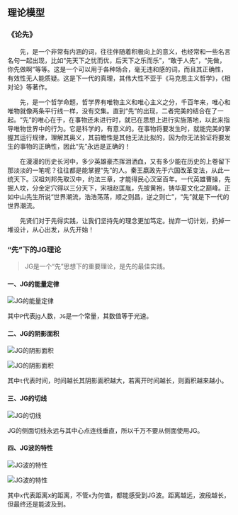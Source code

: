 ## 理论模型
### 《论先》
&emsp;&emsp;先，是一个非常有内涵的词，往往伴随着积极向上的意义，也经常和一些名言名句一起出现，比如“先天下之忧而优，后天下之乐而乐”，“敢于人先”，“先做，你先做啊”等等。这是一个可以用于各种场合，毫无违和感的词，而且其正确性，有效性无人能质疑。这是下一代的真理，其伟大性不亚于《马克思主义哲学》，《相对论》等著作。

&emsp;&emsp;先，是一个哲学命题，哲学界有唯物主义和唯心主义之分，千百年来，唯心和唯物就像两条平行线一样，没有交集。直到“先”的出现，二者完美的结合在了一起。“先”的唯心在于，在事物还未进行时，就已在思想上进行实施落地，以此来指导唯物世界中的行为。它是科学的，有意义的。在事物将要发生时，就能完美的掌握其运行规律，理解其奥义，其前瞻性是其他无法比拟的，因为你无法验证将要发生的事物的正确性，因此“先”永远是正确的！

&emsp;&emsp;在漫漫的历史长河中，多少英雄豪杰挥泪洒血，又有多少能在历史的上卷留下那淡淡的一笔呢？往往都是能掌握“先”的人。秦王嬴政先于六国改革变法，从此一统天下。汉祖刘邦先取汉中，约法三章，才能得民心汉室百年。一代英雄曹操，先掘人坟，分金定穴得以三分天下，宋祖赵匡胤，先披黄袍，铸华夏文化之巅峰。正如中山先生所说“世界潮流，浩浩荡荡，顺之则昌，逆之则亡”，“先”就是下一代的世界潮流。

&emsp;&emsp;先贤们对于先得实践，让我们坚持先的理念更加笃定。抛弃一切计划，扔掉一堆设计，从心出发，从先开始！

### “先”下的JG理论
>JG是一个“先”思想下的重要理论，是先的最佳实践。

#### 一、JG的能量定律

![JG的能量定律](http://7u.isaacxu.com/two7gx.png)

其中`P`代表jg人数，`JG`是一个常量，其数值等于光速。

#### 二、JG的阴影面积

![JG的阴影面积](http://7u.isaacxu.com/twoisr.png)

![JG的阴影面积](http://7u.isaacxu.com/twojcu.png)

其中`t`代表时间，时间越长其阴影面积越大，若离开时间越长，则面积越来越小。

#### 三、JG的切线

![JG的切线](http://7u.isaacxu.com/twopjh.png)

JG的侧面切线永远与其中心点连线垂直，所以千万不要从侧面使用JG。

#### 四、JG波的特性

![JG波的特性](http://7u.isaacxu.com/twoube.png)

![JG波的特性](http://7u.isaacxu.com/twotu0.png)

其中`x`代表距离x的距离，不管`x`为何值，都能感受到JG波。距离越远，波段越长，但最终还是能波及到。


